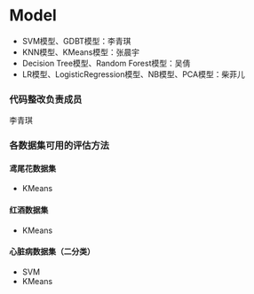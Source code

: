 # Model
- SVM模型、GDBT模型：李青琪
- KNN模型、KMeans模型：张晨宇
- Decision Tree模型、Random Forest模型：吴倩
- LR模型、LogisticRegression模型、NB模型、PCA模型：柴菲儿
### 代码整改负责成员
李青琪
### 各数据集可用的评估方法
#### 鸢尾花数据集
- KMeans
#### 红酒数据集
- KMeans
#### 心脏病数据集（二分类）
- SVM
- KMeans
